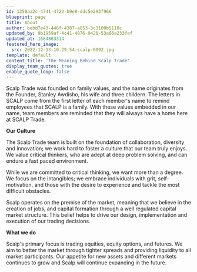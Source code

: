 ```yaml
---
id: 1250aa2c-4741-4722-b9e8-ddc5e293f966
blueprint: page
title: About
author: bebd7e43-446f-4387-a853-3c3100b5110c
updated_by: 9b1959af-4c41-4876-9420-53a66a233faf
updated_at: 1684863314
featured_hero_image:
  src: 2022-12-13-10.29.54-scalp-0092.jpg
template: default
content_title: 'The Meaning Behind Scalp Trade'
display_team_quotes: true
enable_quote_loop: false
---
```

Scalp Trade was founded on family values, and the name originates from the Founder, Stanley Awdisho, his wife and three childern. The letters in SCALP come from the first letter of each member's name to remind employees that SCALP is a family. With these values embedded in our name, team members are reminded that they will always have a home here at SCALP Trade.

**Our Culture**

The Scalp Trade team is built on the foundation of collaboration, diversity and innovation; we work hard to foster a culture that our team truly enjoys. We value critical thinkers, who are adept at deep problem solving, and can endure a fast paced environment.

While we are committed to critical thinking, we want more than a degree. We focus on the intangibles; we embrace individuals with grit, self-motivation, and those with the desire to experience and tackle the most difficult obstacles.

Scalp operates on the premise of the market, meaning that we believe in the creation of jobs, and capital formation through a well regulated capital market structure. This belief helps to drive our design, implementation and execution of our trading decisions.

**What we do**

Scalp's primary focus is trading equities, equity options, and futures. We aim to better the market through tighter spreads and providing liquidity to all market participants. Our appetite for new assets and different markets continues to grow and Scalp will continue expanding in the future.